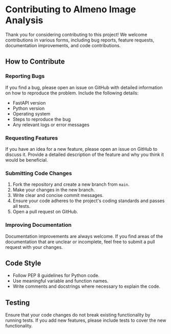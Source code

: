 
# Contributing to Almeno Image Analysis

Thank you for considering contributing to this project! We welcome contributions in various forms, including bug reports, feature requests, documentation improvements, and code contributions.

## How to Contribute

### Reporting Bugs

If you find a bug, please open an issue on GitHub with detailed information on how to reproduce the problem. Include the following details:
- FastAPI version
- Python version
- Operating system
- Steps to reproduce the bug
- Any relevant logs or error messages

### Requesting Features

If you have an idea for a new feature, please open an issue on GitHub to discuss it. Provide a detailed description of the feature and why you think it would be beneficial.

### Submitting Code Changes

1. Fork the repository and create a new branch from `main`.
2. Make your changes in the new branch.
3. Write clear and concise commit messages.
4. Ensure your code adheres to the project's coding standards and passes all tests.
5. Open a pull request on GitHub.

### Improving Documentation

Documentation improvements are always welcome. If you find areas of the documentation that are unclear or incomplete, feel free to submit a pull request with your changes.

## Code Style

- Follow PEP 8 guidelines for Python code.
- Use meaningful variable and function names.
- Write comments and docstrings where necessary to explain the code.

## Testing

Ensure that your code changes do not break existing functionality by running tests. If you add new features, please include tests to cover the new functionality.
